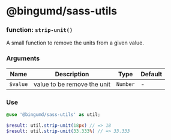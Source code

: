 # @bingumd/sass-utils

### function: `strip-unit()`

A small function to remove the units from a given value.

### Arguments

| Name | Description | Type | Default       |
| - | - | - | - |
| `$value` | value to be remove the unit | `Number` | - |


### Use
```scss
@use '@bingumd/sass-utils' as util;

$result: util.strip-unit(18px) // => 18
$result: util.strip-unit(33.333%) // => 33.333
```
